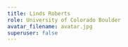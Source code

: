 ```yaml
---
title: Linds Roberts
role: University of Colorado Boulder
avatar_filename: avatar.jpg
superuser: false
---
```

